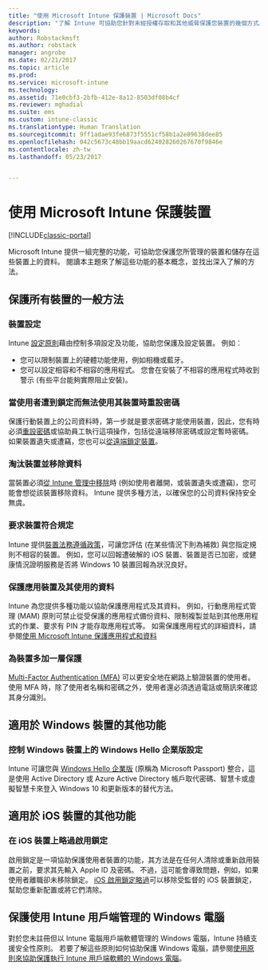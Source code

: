 ```yaml
---
title: "使用 Microsoft Intune 保護裝置 | Microsoft Docs"
description: "了解 Intune 可協助您針對未經授權存取和其他威脅保護您裝置的幾個方式。"
keywords: 
author: Robstackmsft
ms.author: robstack
manager: angrobe
ms.date: 02/21/2017
ms.topic: article
ms.prod: 
ms.service: microsoft-intune
ms.technology: 
ms.assetid: 71e0cbf3-2bfb-412e-8a12-8503df08b4cf
ms.reviewer: mghadial
ms.suite: ems
ms.custom: intune-classic
ms.translationtype: Human Translation
ms.sourcegitcommit: 9ff1adae93fe6873f5551cf58b1a2e89638dee85
ms.openlocfilehash: 042c5673c48bb19aacd624028260267670f9846e
ms.contentlocale: zh-tw
ms.lasthandoff: 05/23/2017


---
```


# <a name="protect-devices-with-microsoft-intune"></a>使用 Microsoft Intune 保護裝置

[!INCLUDE[classic-portal](../includes/classic-portal.md)]

Microsoft Intune 提供一組完整的功能，可協助您保護您所管理的裝置和儲存在這些裝置上的資料。 閱讀本主題來了解這些功能的基本概念，並找出深入了解的方法。

## <a name="general-ways-to-protect-all-devices"></a>保護所有裝置的一般方法

### <a name="device-configuration"></a>裝置設定
Intune [設定原則](manage-settings-and-features-on-your-devices-with-microsoft-intune-policies.md)藉由控制多項設定及功能，協助您保護及設定裝置。 例如：
- 您可以限制裝置上的硬體功能使用，例如相機或藍牙。
- 您可以設定相容和不相容的應用程式。 您會在安裝了不相容的應用程式時收到警示 (有些平台能夠實際阻止安裝)。

### <a name="reset-passcodes-when-users-are-locked-out-of-their-devices"></a>當使用者遭到鎖定而無法使用其裝置時重設密碼
保護行動裝置上的公司資料時，第一步就是要求密碼才能使用裝置，因此，您有時必須[重設密碼](use-remote-lock-and-passcode-reset-in-microsoft-intune.md)或協助員工執行這項操作，包括從遠端移除密碼或設定暫時密碼。 如果裝置遺失或遭竊，您也可以[從遠端鎖定裝置](use-remote-lock-and-passcode-reset-in-microsoft-intune.md)。

### <a name="retire-devices-and-remove-data"></a>淘汰裝置並移除資料
當裝置必須[從 Intune 管理中移除](retire-devices-from-microsoft-intune-management.md)時 (例如使用者離開，或裝置遺失或遭竊)，您可能會想從該裝置移除資料。 Intune 提供多種方法，以確保您的公司資料保持安全無虞。

### <a name="require-devices-to-be-compliant"></a>要求裝置符合規定
Intune 提供[裝置法務遵循政策](introduction-to-device-compliance-policies-in-microsoft-intune.md)，可讓您評估 (在某些情況下則為補救) 與您指定規則不相容的裝置。 例如，您可以回報遭破解的 iOS 裝置、裝置是否已加密，或健康情況證明服務是否將 Windows 10 裝置回報為狀況良好。

### <a name="protect-apps-and-the-data-they-use"></a>保護應用裝置及其使用的資料
Intune 為您提供多種功能以協助保護應用程式及其資料。 例如，行動應用程式管理 (MAM) 原則可禁止從受保護的應用程式備份資料、限制複製並貼到其他應用程式的作業、要求有 PIN 才能存取應用程式等。 如需保護應用程式的詳細資料，請參閱[使用 Microsoft Intune 保護應用程式和資料](protect-apps-and-data-with-microsoft-intune.md)

### <a name="add-an-additional-layer-of-protection-to-devices"></a>為裝置多加一層保護
[Multi-Factor Authentication (MFA)](multi-factor-authentication-azure-active-directory.md) 可以更安全地在網路上驗證裝置的使用者。  使用 MFA 時，除了使用者名稱和密碼之外，使用者還必須透過電話或簡訊來確認其身分識別。

## <a name="further-capabilities-for-windows-devices"></a>適用於 Windows 裝置的其他功能

### <a name="control-windows-hello-for-business-settings-on-windows-devices"></a>控制 Windows 裝置上的 Windows Hello 企業版設定
Intune 可讓您與 [Windows Hello 企業版](control-microsoft-passport-settings-on-devices-with-microsoft-intune.md) (原稱為 Microsoft Passport) 整合，這是使用 Active Directory 或 Azure Active Directory 帳戶取代密碼、智慧卡或虛擬智慧卡來登入 Windows 10 和更新版本的替代方法。

## <a name="further-capabilities-for-ios-devices"></a>適用於 iOS 裝置的其他功能

### <a name="bypass-activation-lock-on-ios-devices"></a>在 iOS 裝置上略過啟用鎖定
啟用鎖定是一項協助保護使用者裝置的功能，其方法是在任何人清除或重新啟用裝置之前，要求其先輸入 Apple ID 及密碼。 不過，這可能會導致問題，例如，如果使用者離職卻未移除鎖定。 [iOS 啟用鎖定略過](help-protect-ios-devices-with-activation-lock-bypass-for-microsoft-intune.md)可以移除受監督的 iOS 裝置鎖定，幫助您重新配置或將它們清除。



## <a name="protect-windows-pcs-managed-with-the-intune-client"></a>保護使用 Intune 用戶端管理的 Windows 電腦
對於您未註冊但以 Intune 電腦用戶端軟體管理的 Windows 電腦，Intune 持續支援安全性原則。 若要了解這些原則如何協助保護 Windows 電腦，請參閱[使用原則來協助保護執行 Intune 用戶端軟體的 Windows 電腦](policies-to-protect-windows-pcs-in-microsoft-intune.md)。

